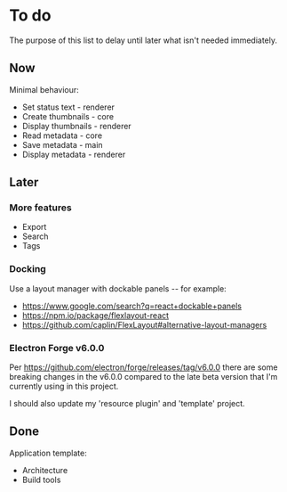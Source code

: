 # To do

The purpose of this list to delay until later what isn't needed immediately.

## Now

Minimal behaviour:

- Set status text - renderer
- Create thumbnails - core
- Display thumbnails - renderer
- Read metadata - core
- Save metadata - main
- Display metadata - renderer

## Later

### More features

- Export
- Search
- Tags

### Docking

Use a layout manager with dockable panels -- for example:

- https://www.google.com/search?q=react+dockable+panels
- https://npm.io/package/flexlayout-react
- https://github.com/caplin/FlexLayout#alternative-layout-managers

### Electron Forge v6.0.0

Per https://github.com/electron/forge/releases/tag/v6.0.0 there are some breaking changes in the
v6.0.0 compared to the late beta version that I'm currently using in this project.

I should also update my 'resource plugin' and 'template' project.

## Done

Application template:

- Architecture
- Build tools
